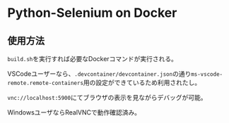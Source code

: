# Python-Selenium on Docker

## 使用方法

`build.sh`を実行すれば必要なDockerコマンドが実行される。

VSCodeユーザーなら、`.devcontainer/devcontainer.json`の通り`ms-vscode-remote.remote-containers`用の設定ができているため利用されたし。

`vnc://localhost:5900`にてブラウザの表示を見ながらデバッグが可能。

WindowsユーザならRealVNCで動作確認済み。
